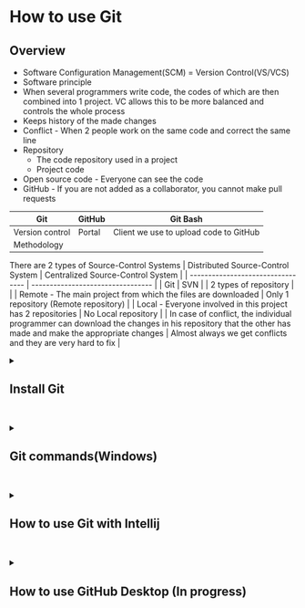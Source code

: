 # How to use Git


## Overview

- Software Configuration Management(SCM) = Version Control(VS/VCS)
- Software principle
- When several programmers write code, the codes of which are then combined into 1 project. VC allows this to be more balanced and controls the whole process
- Keeps history of the made changes
- Conflict - When 2 people work on the same code and correct the same line
- Repository
  - The code repository used in a project
  - Project code    
- Open source code - Everyone can see the code
- GitHub - If you are not added as a collaborator, you cannot make pull requests

| Git        | GitHub  | Git Bash |
| ---------- | ------- | -------- |
| Version control | Portal | Client we use to upload code to GitHub |
| Methodology | | |


There are 2 types of Source-Control Systems 
| Distributed Source-Control System | Centralized Source-Control System |
| --------------------------------- | --------------------------------- |
| Git | SVN |
| 2 types of repository | |
| Remote - The main project from which the files are downloaded | Only 1 repository (Remote repository) |
| Local - Everyone involved in this project has 2 repositories | No Local repository |
| In case of conflict, the individual programmer can download the changes in his repository that the other has made and make the appropriate changes | Almost always we get conflicts and they are very hard to fix |



<details>
<summary><h2>Install Git</h2></summary>
<br>
     
1. To install Git visit - https://git-scm.com/
2. Follow the below steps for the installation

     ![step-1](git-steps/g-1.png) 
     ![step-2](git-steps/g-2.png)

     ![step-3](git-steps/g-3.png)

     ![step-4](git-steps/g-4.png)

     ![step-5](git-steps/g-5.png)
 
     ![step-6](git-steps/g-6.png)

     ![step-7](git-steps/g-7.png)

     ![step-8](git-steps/g-8.png)

     ![step-9](git-steps/g-9.png)

     ![step-10](git-steps/g-10.png)

     ![step-11](git-steps/g-11.png)

     ![step-12](git-steps/g-12.png)

     ![step-13](git-steps/g-13.png)

     ![step-14](git-steps/g-14.png)

     ![step-15](git-steps/g-15.png)

     ![step-16](git-steps/g-16.png)
     
     ![step-17](git-steps/g-17.png)
   
</details>


##

<details>
<summary><h2>Git commands(Windows)</h2></summary>
<br>

Before following the below commands you would need to set Git with your GitHub profile. You can check [here](https://docs.github.com/en/get-started/getting-started-with-git/setting-your-username-in-git) how to do it.

1. Create a folder on your Desktop named "test"

2. Right click on it and select "Open Git Bash here"

   ![gc-2](git-commands/gc-2.png)

3. Open the folder "test"

4. In the Git console write the command
   ```
   git init
   ```
   This command creates a Local repository on your PC.
   
   ![gc-4](git-commands/gc-4.png)

5. Create "file-1.txt" in the "test" folder 
   ```
   touch file-1.txt
   ```
   ![gc-5](git-commands/gc-5.png)

6. Check the status of your Local repository
   ```
   git status
   ```
   ![gc-6](git-commands/gc-6.png)

   From the result you got, it can be seen that you don't have any commits and have 1 untracked file.

7. As mentioned in the result you got from the previous point you need to use:
   ```
   git add file-1.txt
   ```
   ![gc-7](git-commands/gc-7.png)

8. Check the status 
   ```
   git status
   ```
   ![gc-8](git-commands/gc-8.png)

9. Commit the changes
   ```
   git commit -m "Add text file"
   ```
   ```
   git commit -m "[Message]"
   ```
   ![gc-9](git-commands/gc-9.png)
   
   From the above message you can see that you have added a new commit with a message "Add text file" and you have changed 1 file(file-1.txt).

10. Check the status
    ```
    git status
    ```   
    ![gc-10](git-commands/gc-10.png)

    When you see the above message, that means you are ready to the push the changes and add them to the Remote repository.

11. Add some text to file-1.txt
    ```
    echo "Sofia" >> file-1.txt
    ```
    ![gc-11](git-commands/gc-11.png)

12. You can clear your console using
    ```
    clear
    ```

13. After adding text to file-1.txt, check the status
    ```
    git status
    ```
    ![gc-13](git-commands/gc-13.png)

    From the above message you can either prepare your changes for commit or discard the changes you have made.
    If you want to restore the previous state of the file you have to use:
    ```
    git restore file-1.txt
    ```

    If you want to keep the changes you made and prepare them for commit you have to use:
    ```
    git add file-1.txt
    ```
    With this command you can add 1 file at a time, but what if you have multiple... 

14. Add 2 more files to the "test" folder
    ```
    touch file-2.txt
    touch file-3.txt
    ```
    ![gc-14](git-commands/gc-14.png)

15. Check the status
    ```
    git status
    ```
    ![gc-15](git-commands/gc-15.png)

16. Add all files at once
    ```
    git add .
    ```
    ![gc-16](git-commands/gc-16.png)

17. Check the status
    ```
    git status
    ```
    ![gc-17](git-commands/gc-17.png)

18. Commit the changes
    ```
    git commit -m "Added 2 new files and changed file-1.txt"
    ```
    ![gc-18](git-commands/gc-18.png)

19. Check the status
    ```
    git status
    ```
    ![gc-19](git-commands/gc-19.png)

20. Remove file-3.txt
    ```
    rm -i file-3.txt
    ```
    Since you are using "-i", you will be asked whether you want this file to be deleted. 
    ![gc-20](git-commands/gc-20.png)

21. Check the status
    ```
    git status
    ```
    ![gc-21](git-commands/gc-21.png)

22. Prepare everything for commit and check the status
    ```
    git add .
    git status
    ```
    ![gc-22](git-commands/gc-22.png)

23. Commit
    ```
    git commit -m "Deleted file-3.txt"
    ```
    ![gc-23](git-commands/gc-23.png)

24. Check the history of your commits
    ```
    git log
    ```
    ![gc-24](git-commands/gc-24.png)

25. Connect your Local repository with the one in GitHub
    
    You need a repository in your GitHub. To create one follow the steps below:

    Step 1
    
    <kbd> ![25-1](git-commands/gc-25-1.png) </kbd>

    Step 2
    
    <kbd> ![25-2](git-commands/gc-25-2.png) </kbd>

    Step 3

    <kbd> ![25-3](git-commands/gc-25-3.png) </kbd>

    Copy the URL of the repository and use the following command:
    ```
    git remote add origin [URL]
    ```
    ```
    git remote add origin https://github.com/DenisBuserski/test
    ```
    ![25-4](git-commands/gc-25-4.png)

    Move to your main branch:
    ```
    git checkout -b main
    ```
    ![25-5](git-commands/gc-25-5.png)

    Fetch the data from it:
    ```
    git fetch origin main
    ```
    ![25-6](git-commands/gc-25-6.png)

    Rebase:
    ```
    git rebase origin/main
    ```
    ![25-7](git-commands/gc-25-7.png)

    Push your changes:
    ```
    git push -u origin main
    ```
    ![25-8](git-commands/gc-25-8.png)

    After that you will see "file-1.txt" and "file-2.txt" in your GitHub repository.

26. There was a change in file-2.txt, which was not done by you. In this case you would need to take those changes on your side.

    Modify file-2.txt directly from GitHub. Follow bellow to see how:

    <kbd> ![gc-26-1](git-commands/gc-26-1.png) </kbd>

    <kbd> ![gc-26-2](git-commands/gc-26-2.png) </kbd>

    <kbd> ![gc-26-3](git-commands/gc-26-3.png) </kbd>

    After the file was changed you will pull those changes on your side:
    ```
    git pull
    ```
    This command takes the latest changes.
    
    ![gc-26-4](git-commands/gc-26-4.png)

    Now when you have pulled the changes. You can check if file-2.txt is changed on your side:
    ```
    cat file-2.txt
    ```
    ![gc-26-5](git-commands/gc-26-5.png)

27. Modify file-2.txt from GitHub and use: 
    ```
    git fetch
    ```
    Now you wil see what the difference between "pull" and "fetch" is.

    ![gc-27-1](git-commands/gc-27-1.png)

    ```
    git diff main..origin/main
    ```
    ![gc-27-2](git-commands/gc-27-2.png)

    You can see what changes were made to the file, before you pull those changes on your Local repository.

    ```
    git pull
    ```
    ![gc-27-3](git-commands/gc-27-3.png)

    ```
    git status
    ```
    ![gc-27-4](git-commands/gc-27-4.png)

28. What if you don't have the repository on your machine?
    Create a new folder on your Desktop named "Projects", right click on it "Open Git Bash here".
    ```
    git clone [URL]
    ```
    ```
    git clone https://github.com/DenisBuserski/test
    ```
    ![gc-28](git-commands/gc-28.png)



<h3> You can check here a grafical explanation of some of the commands we used. </h3>

<kbd> ![0](git-commands/git-simple-workflow.png) </kbd>
    
</details>


##

<details>
<summary><h2>How to use Git with Intellij</h2></summary>
<br>

Create a new repository on GitHub

<kbd> ![p-1](git-with-intellij/p-1.png) </kbd>

Create a new project in IntelliJ

![p-2](git-with-intellij/p-2.png) 

Select "Terminal"

![p-3](git-with-intellij/p-3.png) 

![p-4](git-with-intellij/p-4.png) 

Following you already know the Git commands:

![p-5](git-with-intellij/p-5.png) 

![p-6](git-with-intellij/p-6.png) 

![p-7](git-with-intellij/p-7.png) 

![p-8](git-with-intellij/p-8.png) 

Someone made some changes... Lets see them... 

![p-9](git-with-intellij/p-9.png) 

You don't have this project on our PC...

<kbd> ![p-10](git-with-intellij/p-10.png) </kbd>

<kbd> ![p-11](git-with-intellij/p-11.png) </kbd>

![p-12](git-with-intellij/p-12.png) 

![p-13](git-with-intellij/p-13.png) 

</details>


##

<details>
<summary><h2>How to use GitHub Desktop (In progress)</h2></summary>
<br>

You can download GitHub Desktop from [here](https://desktop.github.com/)

</details>

